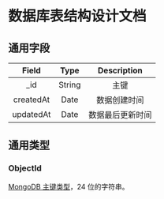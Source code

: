 # 数据库表结构设计文档

## 通用字段

|   Field   |  Type  |   Description    |
| :-------: | :----: | :--------------: |
|    _id     | String |       主键       |
| createdAt |  Date  |   数据创建时间   |
| updatedAt |  Date  | 数据最后更新时间 |

## 通用类型

### ObjectId

[MongoDB 主键类型](https://docs.mongodb.com/manual/reference/method/ObjectId/)，24 位的字符串。

 
